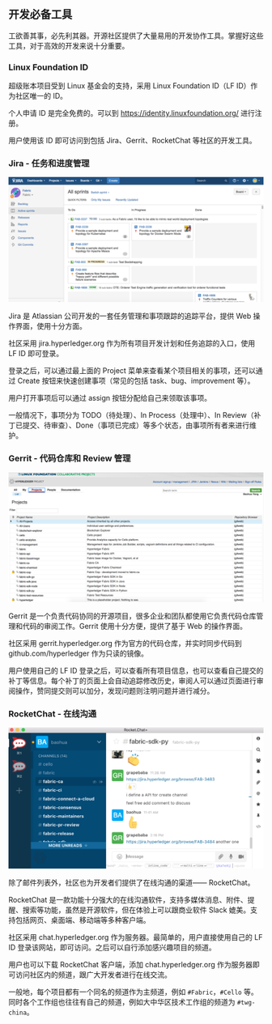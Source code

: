 ## 开发必备工具

工欲善其事，必先利其器。开源社区提供了大量易用的开发协作工具。掌握好这些工具，对于高效的开发来说十分重要。

### Linux Foundation ID

超级账本项目受到 Linux 基金会的支持，采用 Linux Foundation ID（LF ID）作为社区唯一的 ID。

个人申请 ID 是完全免费的。可以到 https://identity.linuxfoundation.org/ 进行注册。

用户使用该 ID 即可访问到包括 Jira、Gerrit、RocketChat 等社区的开发工具。

### Jira - 任务和进度管理

![Jira 任务管理](_images/jira.png)

Jira 是 Atlassian 公司开发的一套任务管理和事项跟踪的追踪平台，提供 Web 操作界面，使用十分方面。

社区采用 jira.hyperledger.org 作为所有项目开发计划和任务追踪的入口，使用 LF ID 即可登录。

登录之后，可以通过最上面的 Project 菜单来查看某个项目相关的事项，还可以通过 Create 按钮来快速创建事项（常见的包括 task、bug、improvement 等）。

用户打开事项后可以通过 assign 按钮分配给自己来领取该事项。

一般情况下，事项分为 TODO（待处理）、In Process（处理中）、In Review（补丁已提交、待审查）、Done（事项已完成）等多个状态，由事项所有者来进行维护。

### Gerrit - 代码仓库和 Review 管理

![Gerrit 代码仓库管理](_images/gerrit.png)

Gerrit 是一个负责代码协同的开源项目，很多企业和团队都使用它负责代码仓库管理和代码的审阅工作。Gerrit 使用十分方便，提供了基于 Web 的操作界面。


社区采用 gerrit.hyperledger.org 作为官方的代码仓库，并实时同步代码到 github.com/hyperledger 作为只读的镜像。

用户使用自己的 LF ID 登录之后，可以查看所有项目信息，也可以查看自己提交的补丁等信息。每个补丁的页面上会自动追踪修改历史，审阅人可以通过页面进行审阅操作，赞同提交则可以加分，发现问题则注明问题并进行减分。

### RocketChat - 在线沟通

![RocketChat 在线沟通](_images/rocket_chat.png)

除了邮件列表外，社区也为开发者们提供了在线沟通的渠道—— RocketChat。

RocketChat 是一款功能十分强大的在线沟通软件，支持多媒体消息、附件、提醒、搜索等功能，虽然是开源软件，但在体验上可以跟商业软件 Slack 媲美。支持包括网页、桌面端、移动端等多种客户端。

社区采用 chat.hyperledger.org 作为服务器。最简单的，用户直接使用自己的 LF ID 登录该网站，即可访问。之后可以自行添加感兴趣项目的频道。

用户也可以下载 RocketChat 客户端，添加 chat.hyperledger.org 作为服务器即可访问社区内的频道，跟广大开发者进行在线交流。

一般地，每个项目都有一个同名的频道作为主频道，例如 `#Fabric`，`#Cello` 等。同时各个工作组也往往有自己的频道，例如大中华区技术工作组的频道为 `#twg-china`。



